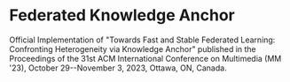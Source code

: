 # Federated Knowledge Anchor
Official Implementation of "Towards Fast and Stable Federated Learning: Confronting Heterogeneity via Knowledge Anchor" published in the Proceedings of the 31st ACM International Conference on Multimedia (MM '23), October 29--November 3, 2023, Ottawa, ON, Canada.

